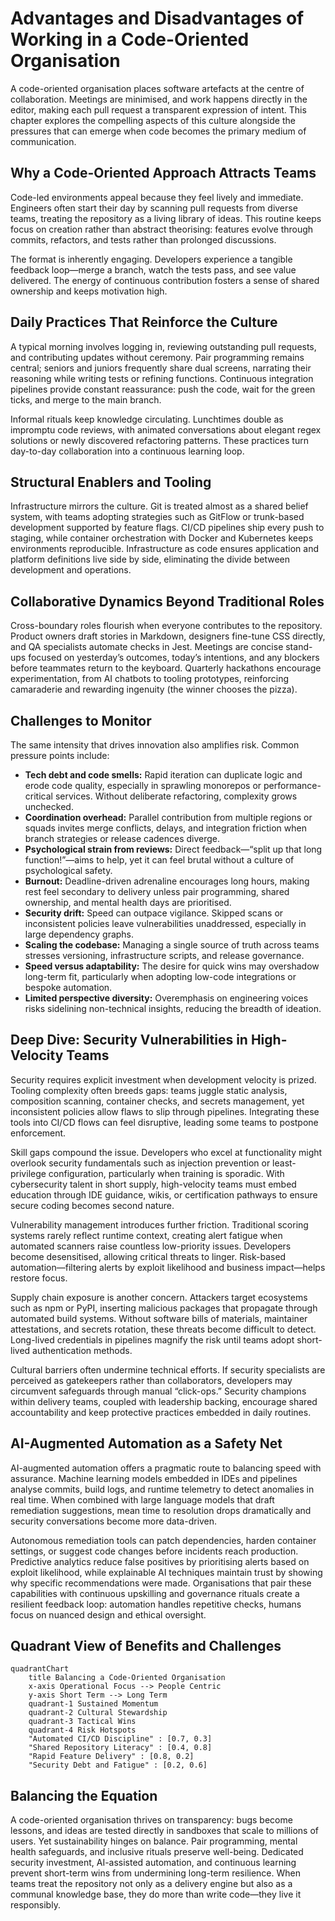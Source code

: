 # Advantages and Disadvantages of Working in a Code-Oriented Organisation

A code-oriented organisation places software artefacts at the centre of collaboration. Meetings are minimised, and work happens directly in the editor, making each pull request a transparent expression of intent. This chapter explores the compelling aspects of this culture alongside the pressures that can emerge when code becomes the primary medium of communication.

## Why a Code-Oriented Approach Attracts Teams

Code-led environments appeal because they feel lively and immediate. Engineers often start their day by scanning pull requests from diverse teams, treating the repository as a living library of ideas. This routine keeps focus on creation rather than abstract theorising: features evolve through commits, refactors, and tests rather than prolonged discussions.

The format is inherently engaging. Developers experience a tangible feedback loop—merge a branch, watch the tests pass, and see value delivered. The energy of continuous contribution fosters a sense of shared ownership and keeps motivation high.

## Daily Practices That Reinforce the Culture

A typical morning involves logging in, reviewing outstanding pull requests, and contributing updates without ceremony. Pair programming remains central; seniors and juniors frequently share dual screens, narrating their reasoning while writing tests or refining functions. Continuous integration pipelines provide constant reassurance: push the code, wait for the green ticks, and merge to the main branch.

Informal rituals keep knowledge circulating. Lunchtimes double as impromptu code reviews, with animated conversations about elegant regex solutions or newly discovered refactoring patterns. These practices turn day-to-day collaboration into a continuous learning loop.

## Structural Enablers and Tooling

Infrastructure mirrors the culture. Git is treated almost as a shared belief system, with teams adopting strategies such as GitFlow or trunk-based development supported by feature flags. CI/CD pipelines ship every push to staging, while container orchestration with Docker and Kubernetes keeps environments reproducible. Infrastructure as code ensures application and platform definitions live side by side, eliminating the divide between development and operations.

## Collaborative Dynamics Beyond Traditional Roles

Cross-boundary roles flourish when everyone contributes to the repository. Product owners draft stories in Markdown, designers fine-tune CSS directly, and QA specialists automate checks in Jest. Meetings are concise stand-ups focused on yesterday’s outcomes, today’s intentions, and any blockers before teammates return to the keyboard. Quarterly hackathons encourage experimentation, from AI chatbots to tooling prototypes, reinforcing camaraderie and rewarding ingenuity (the winner chooses the pizza).

## Challenges to Monitor

The same intensity that drives innovation also amplifies risk. Common pressure points include:

- **Tech debt and code smells:** Rapid iteration can duplicate logic and erode code quality, especially in sprawling monorepos or performance-critical services. Without deliberate refactoring, complexity grows unchecked.
- **Coordination overhead:** Parallel contribution from multiple regions or squads invites merge conflicts, delays, and integration friction when branch strategies or release cadences diverge.
- **Psychological strain from reviews:** Direct feedback—“split up that long function!”—aims to help, yet it can feel brutal without a culture of psychological safety.
- **Burnout:** Deadline-driven adrenaline encourages long hours, making rest feel secondary to delivery unless pair programming, shared ownership, and mental health days are prioritised.
- **Security drift:** Speed can outpace vigilance. Skipped scans or inconsistent policies leave vulnerabilities unaddressed, especially in large dependency graphs.
- **Scaling the codebase:** Managing a single source of truth across teams stresses versioning, infrastructure scripts, and release governance.
- **Speed versus adaptability:** The desire for quick wins may overshadow long-term fit, particularly when adopting low-code integrations or bespoke automation.
- **Limited perspective diversity:** Overemphasis on engineering voices risks sidelining non-technical insights, reducing the breadth of ideation.

## Deep Dive: Security Vulnerabilities in High-Velocity Teams

Security requires explicit investment when development velocity is prized. Tooling complexity often breeds gaps: teams juggle static analysis, composition scanning, container checks, and secrets management, yet inconsistent policies allow flaws to slip through pipelines. Integrating these tools into CI/CD flows can feel disruptive, leading some teams to postpone enforcement.

Skill gaps compound the issue. Developers who excel at functionality might overlook security fundamentals such as injection prevention or least-privilege configuration, particularly when training is sporadic. With cybersecurity talent in short supply, high-velocity teams must embed education through IDE guidance, wikis, or certification pathways to ensure secure coding becomes second nature.

Vulnerability management introduces further friction. Traditional scoring systems rarely reflect runtime context, creating alert fatigue when automated scanners raise countless low-priority issues. Developers become desensitised, allowing critical threats to linger. Risk-based automation—filtering alerts by exploit likelihood and business impact—helps restore focus.

Supply chain exposure is another concern. Attackers target ecosystems such as npm or PyPI, inserting malicious packages that propagate through automated build systems. Without software bills of materials, maintainer attestations, and secrets rotation, these threats become difficult to detect. Long-lived credentials in pipelines magnify the risk until teams adopt short-lived authentication methods.

Cultural barriers often undermine technical efforts. If security specialists are perceived as gatekeepers rather than collaborators, developers may circumvent safeguards through manual “click-ops.” Security champions within delivery teams, coupled with leadership backing, encourage shared accountability and keep protective practices embedded in daily routines.

## AI-Augmented Automation as a Safety Net

AI-augmented automation offers a pragmatic route to balancing speed with assurance. Machine learning models embedded in IDEs and pipelines analyse commits, build logs, and runtime telemetry to detect anomalies in real time. When combined with large language models that draft remediation suggestions, mean time to resolution drops dramatically and security conversations become more data-driven.

Autonomous remediation tools can patch dependencies, harden container settings, or suggest code changes before incidents reach production. Predictive analytics reduce false positives by prioritising alerts based on exploit likelihood, while explainable AI techniques maintain trust by showing why specific recommendations were made. Organisations that pair these capabilities with continuous upskilling and governance rituals create a resilient feedback loop: automation handles repetitive checks, humans focus on nuanced design and ethical oversight.

## Quadrant View of Benefits and Challenges

```mermaid
quadrantChart
    title Balancing a Code-Oriented Organisation
    x-axis Operational Focus --> People Centric
    y-axis Short Term --> Long Term
    quadrant-1 Sustained Momentum
    quadrant-2 Cultural Stewardship
    quadrant-3 Tactical Wins
    quadrant-4 Risk Hotspots
    "Automated CI/CD Discipline" : [0.7, 0.3]
    "Shared Repository Literacy" : [0.4, 0.8]
    "Rapid Feature Delivery" : [0.8, 0.2]
    "Security Debt and Fatigue" : [0.2, 0.6]
```

## Balancing the Equation

A code-oriented organisation thrives on transparency: bugs become lessons, and ideas are tested directly in sandboxes that scale to millions of users. Yet sustainability hinges on balance. Pair programming, mental health safeguards, and inclusive rituals preserve well-being. Dedicated security investment, AI-assisted automation, and continuous learning prevent short-term wins from undermining long-term resilience. When teams treat the repository not only as a delivery engine but also as a communal knowledge base, they do more than write code—they live it responsibly.
